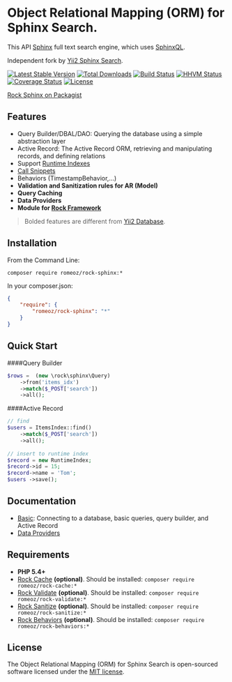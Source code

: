 Object Relational Mapping (ORM) for Sphinx Search.
=======================

This API [Sphinx](http://sphinxsearch.com/docs) full text search engine, which uses [SphinxQL](http://sphinxsearch.com/docs/current.html#sphinxql-reference).

Independent fork by [Yii2 Sphinx Search](https://github.com/yiisoft/yii2/tree/master/extensions/sphinx).

[![Latest Stable Version](https://poser.pugx.org/romeOz/rock-sphinx/v/stable.svg)](https://packagist.org/packages/romeOz/rock-sphinx)
[![Total Downloads](https://poser.pugx.org/romeOz/rock-sphinx/downloads.svg)](https://packagist.org/packages/romeOz/rock-sphinx)
[![Build Status](https://travis-ci.org/romeOz/rock-sphinx.svg?branch=master)](https://travis-ci.org/romeOz/rock-sphinx)
[![HHVM Status](http://hhvm.h4cc.de/badge/romeoz/rock-sphinx.svg)](http://hhvm.h4cc.de/package/romeoz/rock-sphinx)
[![Coverage Status](https://coveralls.io/repos/romeOz/rock-sphinx/badge.svg?branch=master)](https://coveralls.io/r/romeOz/rock-sphinx?branch=master)
[![License](https://poser.pugx.org/romeOz/rock-sphinx/license.svg)](https://packagist.org/packages/romeOz/rock-sphinx)

[Rock Sphinx on Packagist](https://packagist.org/packages/romeOz/rock-sphinx)

Features
-------------------
 
 * Query Builder/DBAL/DAO: Querying the database using a simple abstraction layer
 * Active Record: The Active Record ORM, retrieving and manipulating records, and defining relations
 * Support [Runtime Indexes](http://sphinxsearch.com/docs/current.html#rt-indexes)
 * [Call Snippets](http://sphinxsearch.com/docs/current.html#sphinxql-call-snippets)
 * Behaviors (TimestampBehavior,...)
 * **Validation and Sanitization rules for AR (Model)**
 * **Query Caching**
 * **Data Providers**
 * **Module for [Rock Framework](https://github.com/romeOz/rock)**
 
> Bolded features are different from [Yii2 Database](https://github.com/yiisoft/yii2/tree/master/extensions/sphinx).

Installation
-------------------

From the Command Line:

`composer require romeoz/rock-sphinx:*`

In your composer.json:

```json
{
    "require": {
        "romeoz/rock-sphinx": "*"
    }
}
```

Quick Start
-------------------

####Query Builder

```php
$rows =  (new \rock\sphinx\Query)
    ->from('items_idx')
    ->match($_POST['search'])
    ->all();
```

####Active Record

```php
// find
$users = ItemsIndex::find()
    ->match($_POST['search'])
    ->all();
    
// insert to runtime index
$record = new RuntimeIndex;
$record->id = 15;
$record->name = 'Tom';
$users ->save();    
```

Documentation
-------------------

* [Basic](https://github.com/yiisoft/yii2/blob/master/extensions/sphinx/README.md): Connecting to a database, basic queries, query builder, and Active Record
* [Data Providers](https://github.com/romeOz/rock-sphinx/blob/master/docs/data-provider.md)

Requirements
-------------------

 * **PHP 5.4+**
 * [Rock Cache](https://github.com/romeOz/rock-cache) **(optional)**. Should be installed: `composer require romeoz/rock-cache:*`
 * [Rock Validate](https://github.com/romeOz/rock-validate) **(optional)**. Should be installed: `composer require romeoz/rock-validate:*`
 * [Rock Sanitize](https://github.com/romeOz/rock-sanitize) **(optional)**. Should be installed: `composer require romeoz/rock-sanitize:*`
 * [Rock Behaviors](https://github.com/romeOz/rock-behaviors) **(optional)**. Should be installed: `composer require romeoz/rock-behaviors:*`

License
-------------------

The Object Relational Mapping (ORM) for Sphinx Search is open-sourced software licensed under the [MIT license](http://opensource.org/licenses/MIT).